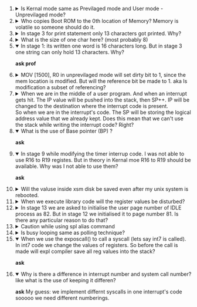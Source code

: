 <ol>
	<li>
		<!-- 1 -->
		<details close>
		<summary>Is Kernal mode same as Previlaged mode and User mode - Unprevilaged mode?</summary>
		<p>Yes, its just terminology</p>
		</details>
	</li>
	<li>
		<!-- 2 -->
		<details close>
		<summary>Who copies Boot ROM to the 0th location of Memory? Memory is volatile so someone should do it.</summary>
		<p> answer was discussed in the xos google group.</br>
		<a href="https://groups.google.com/g/xos-users/c/cnQkHeGSafY/m/ebEFi2PmAgAJ"> grp discussion </a>
		</br>
		<img src="img/rom_doubt.png">
		</p>
		</details>
	</li>
	<li>
		<!-- 3 -->
		<details close>
		<summary>In stage 3 for print statement only 13 characters got printed. Why?</summary>
		<p>This is an abstraction that is hidden from us.</p>
		</details>
	</li>
	<li>
		<!-- 4 -->
		<details close>
		<summary>What is the size of one char here? (most probably 8)</summary>
		<p>The following is only my guess. ask profressior for conformation. The xsm machine's word length is 13characters. Reason for believing the last statement is - when we try to print some big string stored in a general purpose register the string gets truncated after 13 chars. Then now in the xfs-disk the word size is 16 characters This can be seen in stage 2: understanding Filsystem, when we dump the data stored inside a file.</p>
		</details>
	</li>
	<li>
		<!-- 5 -->
		<details open>
		<summary>In stage 1: its written one word is 16 characters long. But in stage 3 one string can only hold 13 characters. Why?</summary>
		<p><b>ask prof</b></p>
		</details>
	</li>
	<li>
		<!-- 6 -->
		<details close>
		<summary>MOV [1500], R0 in unprevilaged mode will set dirty bit to 1, since  the mem location is modified. But will the reference bit be made to 1. aka Is modification a subset of referencing?</summary>
		<p>yes, (i think)</p>
		</details>
	</li>
	<li>
		<!-- 7 -->
		<details close>
		<summary>
		When we are in the middle of a user program. And when an interrupt gets hit.
		The IP value will be pushed into the stack, then SP++.
		IP will be changed to the destination where the interrupt code is present.
		<br/>
		So when we are in the interrupt's code. The SP will be storing the logical address value that we already kept.
		Does this mean that we can't use the stack while writing the interrupt code? Right?
		</summary>
		<p>yes, (i think)
		<br/>
		or else we will have to store SP value in some register and then make the value the old one before doing ireturn.
		<br/>
		Kernel maintains a new thing called kernal stack - stage 9 stuff
		</p>
		</details>
	</li>
	<li>
		<!-- 8 -->
		<details open>
		<summary> What is the use of Base pointer (BP) ? </summary>
		<p><b>ask</b></p>
		</details>
	</li>
	<li>
		<!-- 9 -->
		<details open>
		<summary>In stage 9 while modifying the timer interrup code. I was not able to use R16 to R19 registes.
		But in theory in Kernal moe R16 to R19 should be available. Why was I not able to use them?</summary>
		<p><b>ask</b></p>
		</details>
	</li>
	<li>
		<!-- 10 -->
		<details colse>
		<summary>Will the valuse inside xsm disk be saved even after my unix system is rebooted.</summary>
		<p>Yes, I just checked what are the contents of my disk using the copy xfs-interface command. And my old code is still in it (The ones that I loaded in my last coding session).</p>
		</details>
	</li>
	<li>
		<!-- 11 -->
		<details close>
		<summary>When we execute library code will the register values be disturbed?</summary>
		<p>Yes, If you need proof go and read the library.lib file inside myexpos/expl/ directory</p>
		</details>
	</li>
	<li>
		<!-- 12 -->
		<details close>
		<summary>In stage 13 we are asked to initialise the user page number of IDLE process as 82. But in stage 12 we initialised it to page number 81. Is there any particular reason to do that?</summary>
		<p>read properly it was already 82 only. You messed up Stack page number with user area page number</p>
		</details>
	</li>
	<li>
		<!-- 13 -->
		<details close>
		<summary>Caution while using spl alias command</summary>
		<p> Alias is not a variable so if you modify the registers directly (for example: after restore instruction) dont use the alias name because the values would have been overrided. </p>
		</details>
	</li>
	<li>
		<!-- 14 -->
		<details close>
		<summary>Is busy looping same as polling technique?</summary>
		<p>Polling is when a process polls for lets say some data and does something in the mean time. While In busy loop the program just waits without doing anything in between checks.</p>
		</details>
	</li>
	<li>
		<!-- 15 -->
		<details open>
		<summary>When we use the exposcall() to call a syscall (lets say int7 is called). In int7 code we change the values of registers. So before the call is made will expl compiler save all reg values into the stack?</summary>
		<p><b>ask</b></p>
		</details>
	</li>
	<li>
		<!-- 16 -->
		<details open>
		<summary>Why is there a difference in interrupt number and system call number? like what is the use of keeping it differen?</summary>
		<p><b>ask</b> My guess: we implement differnt syscalls in one interrupt's code sooooo we need different numberings.</p>
		</details>
	</li>
</ol>
